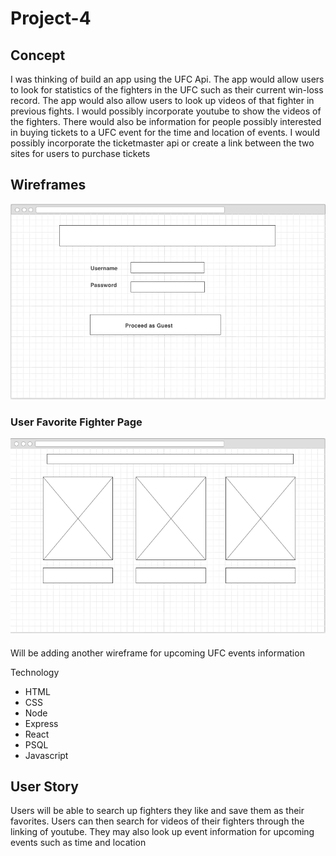 # Project-4
## Concept
I was thinking of build an app using the UFC Api. The app would allow users to look for statistics of the fighters in the UFC such as their current win-loss record. The app would also allow users to look up videos of that fighter in previous fights. I would possibly incorporate youtube to show the videos of the fighters. There would also be information for people possibly interested in buying tickets to a UFC event for the time and location of events. I would possibly incorporate the ticketmaster api or create a link between the two sites for users to purchase tickets

## Wireframes
![wireframe](https://github.com/nickykwn/project4/blob/master/wireframes/wireframe1.png)
### User Favorite Fighter Page
![fav-fighter](https://github.com/nickykwn/project4/blob/master/wireframes/favorite%20fighter%20page.png)
####
Will be adding another wireframe for upcoming UFC events information

Technology
* HTML
* CSS
* Node
* Express
* React
* PSQL
* Javascript

## User Story

Users will be able to search up fighters they like and save them as their favorites. Users can then search for videos of their fighters through the linking of youtube. They may also look up event information for upcoming events such as time and location
